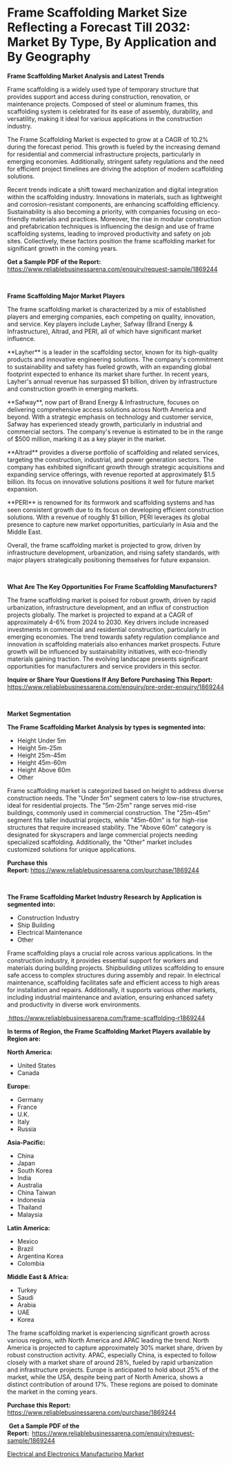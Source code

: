 <p><h1>Frame Scaffolding Market Size Reflecting a Forecast Till 2032: Market By Type, By Application and By Geography</h1></p><p><strong>Frame Scaffolding Market Analysis and Latest Trends</strong></p>
<p><p>Frame scaffolding is a widely used type of temporary structure that provides support and access during construction, renovation, or maintenance projects. Composed of steel or aluminum frames, this scaffolding system is celebrated for its ease of assembly, durability, and versatility, making it ideal for various applications in the construction industry.</p><p>The Frame Scaffolding Market is expected to grow at a CAGR of 10.2% during the forecast period. This growth is fueled by the increasing demand for residential and commercial infrastructure projects, particularly in emerging economies. Additionally, stringent safety regulations and the need for efficient project timelines are driving the adoption of modern scaffolding solutions.</p><p>Recent trends indicate a shift toward mechanization and digital integration within the scaffolding industry. Innovations in materials, such as lightweight and corrosion-resistant components, are enhancing scaffolding efficiency. Sustainability is also becoming a priority, with companies focusing on eco-friendly materials and practices. Moreover, the rise in modular construction and prefabrication techniques is influencing the design and use of frame scaffolding systems, leading to improved productivity and safety on job sites. Collectively, these factors position the frame scaffolding market for significant growth in the coming years.</p></p>
<p><strong>Get a Sample PDF of the Report:&nbsp;</strong> <a href="https://www.reliablebusinessarena.com/enquiry/request-sample/1869244?utm_campaign=2033&utm_medium=2&utm_source=Github&utm_content=ia&utm_term=08042025&utm_id=frame-scaffolding">https://www.reliablebusinessarena.com/enquiry/request-sample/1869244</a></p>
<p>&nbsp;</p>
<p><strong>Frame Scaffolding Major Market Players</strong></p>
<p><p>The frame scaffolding market is characterized by a mix of established players and emerging companies, each competing on quality, innovation, and service. Key players include Layher, Safway (Brand Energy & Infrastructure), Altrad, and PERI, all of which have significant market influence.</p><p>**Layher** is a leader in the scaffolding sector, known for its high-quality products and innovative engineering solutions. The company's commitment to sustainability and safety has fueled growth, with an expanding global footprint expected to enhance its market share further. In recent years, Layher's annual revenue has surpassed $1 billion, driven by infrastructure and construction growth in emerging markets.</p><p>**Safway**, now part of Brand Energy & Infrastructure, focuses on delivering comprehensive access solutions across North America and beyond. With a strategic emphasis on technology and customer service, Safway has experienced steady growth, particularly in industrial and commercial sectors. The company's revenue is estimated to be in the range of $500 million, marking it as a key player in the market.</p><p>**Altrad** provides a diverse portfolio of scaffolding and related services, targeting the construction, industrial, and power generation sectors. The company has exhibited significant growth through strategic acquisitions and expanding service offerings, with revenue reported at approximately $1.5 billion. Its focus on innovative solutions positions it well for future market expansion.</p><p>**PERI** is renowned for its formwork and scaffolding systems and has seen consistent growth due to its focus on developing efficient construction solutions. With a revenue of roughly $1 billion, PERI leverages its global presence to capture new market opportunities, particularly in Asia and the Middle East.</p><p>Overall, the frame scaffolding market is projected to grow, driven by infrastructure development, urbanization, and rising safety standards, with major players strategically positioning themselves for future expansion.</p></p>
<p>&nbsp;</p>
<p><strong>What Are The Key Opportunities For Frame Scaffolding Manufacturers?</strong></p>
<p><p>The frame scaffolding market is poised for robust growth, driven by rapid urbanization, infrastructure development, and an influx of construction projects globally. The market is projected to expand at a CAGR of approximately 4-6% from 2024 to 2030. Key drivers include increased investments in commercial and residential construction, particularly in emerging economies. The trend towards safety regulation compliance and innovation in scaffolding materials also enhances market prospects. Future growth will be influenced by sustainability initiatives, with eco-friendly materials gaining traction. The evolving landscape presents significant opportunities for manufacturers and service providers in this sector.</p></p>
<p><strong>Inquire or Share Your Questions If Any Before Purchasing This Report:</strong> <a href="https://www.reliablebusinessarena.com/enquiry/pre-order-enquiry/1869244?utm_campaign=2033&utm_medium=2&utm_source=Github&utm_content=ia&utm_term=08042025&utm_id=frame-scaffolding">https://www.reliablebusinessarena.com/enquiry/pre-order-enquiry/1869244</a></p>
<p>&nbsp;</p>
<p><strong>Market Segmentation</strong></p>
<p><strong>The Frame Scaffolding Market Analysis by types is segmented into:</strong></p>
<p><ul><li>Height Under 5m</li><li>Height 5m-25m</li><li>Height 25m-45m</li><li>Height 45m-60m</li><li>Height Above 60m</li><li>Other</li></ul></p>
<p><p>Frame scaffolding market is categorized based on height to address diverse construction needs. The "Under 5m" segment caters to low-rise structures, ideal for residential projects. The "5m-25m" range serves mid-rise buildings, commonly used in commercial construction. The "25m-45m" segment fits taller industrial projects, while "45m-60m" is for high-rise structures that require increased stability. The "Above 60m" category is designated for skyscrapers and large commercial projects needing specialized scaffolding. Additionally, the "Other" market includes customized solutions for unique applications.</p></p>
<p><strong>Purchase this Report:&nbsp;</strong><a href="https://www.reliablebusinessarena.com/purchase/1869244?utm_campaign=2033&utm_medium=2&utm_source=Github&utm_content=ia&utm_term=08042025&utm_id=frame-scaffolding">https://www.reliablebusinessarena.com/purchase/1869244</a></p>
<p>&nbsp;</p>
<p><strong>The Frame Scaffolding Market Industry Research by Application is segmented into:</strong></p>
<p><ul><li>Construction Industry</li><li>Ship Building</li><li>Electrical Maintenance</li><li>Other</li></ul></p>
<p><p>Frame scaffolding plays a crucial role across various applications. In the construction industry, it provides essential support for workers and materials during building projects. Shipbuilding utilizes scaffolding to ensure safe access to complex structures during assembly and repair. In electrical maintenance, scaffolding facilitates safe and efficient access to high areas for installation and repairs. Additionally, it supports various other markets, including industrial maintenance and aviation, ensuring enhanced safety and productivity in diverse work environments.</p></p>
<p><a href="https://www.reliablebusinessarena.com/frame-scaffolding-r1869244?utm_campaign=2033&utm_medium=2&utm_source=Github&utm_content=ia&utm_term=08042025&utm_id=frame-scaffolding">&nbsp;https://www.reliablebusinessarena.com/frame-scaffolding-r1869244</a></p>
<p><strong>In terms of Region, the Frame Scaffolding Market Players available by Region are:</strong></p>
<p>
    <p> <strong> North America: </strong>
        <ul>
            <li>United States</li>
            <li>Canada</li>
        </ul>
        </p> 
    <p> <strong> Europe: </strong>
        <ul>
            <li>Germany</li>
            <li>France</li>
            <li>U.K.</li>
            <li>Italy</li>
            <li>Russia</li>
        </ul>
        </p> 
    <p> <strong> Asia-Pacific: </strong>
        <ul>
            <li>China</li>
            <li>Japan</li>
            <li>South Korea</li>
            <li>India</li>
            <li>Australia</li>
            <li>China Taiwan</li>
            <li>Indonesia</li>
            <li>Thailand</li>
            <li>Malaysia</li>
        </ul>
        </p> 
    <p> <strong> Latin America: </strong>
        <ul>
            <li>Mexico</li>
            <li>Brazil</li>
            <li>Argentina Korea</li>
            <li>Colombia</li>
        </ul>
        </p> 
    <p> <strong> Middle East & Africa: </strong>
        <ul>
            <li>Turkey</li>
            <li>Saudi</li>
            <li>Arabia</li>
            <li>UAE</li>
            <li>Korea</li>
        </ul>
    </p>
    </p>
<p><p>The frame scaffolding market is experiencing significant growth across various regions, with North America and APAC leading the trend. North America is projected to capture approximately 30% market share, driven by robust construction activity. APAC, especially China, is expected to follow closely with a market share of around 28%, fueled by rapid urbanization and infrastructure projects. Europe is anticipated to hold about 25% of the market, while the USA, despite being part of North America, shows a distinct contribution of around 17%. These regions are poised to dominate the market in the coming years.</p></p>
<p><strong>Purchase this Report: </strong><a href="https://www.reliablebusinessarena.com/purchase/1869244?utm_campaign=2033&utm_medium=2&utm_source=Github&utm_content=ia&utm_term=08042025&utm_id=frame-scaffolding">https://www.reliablebusinessarena.com/purchase/1869244</a></p>
<p>&nbsp;<strong>Get a Sample PDF of the Report:&nbsp;&nbsp;</strong><a href="https://www.reliablebusinessarena.com/enquiry/request-sample/1869244?utm_campaign=2033&utm_medium=2&utm_source=Github&utm_content=ia&utm_term=08042025&utm_id=frame-scaffolding">https://www.reliablebusinessarena.com/enquiry/request-sample/1869244</a></p>
<p><strong></strong></p>
<p><p><a href="https://github.com/mahnoor2003/Market-Research-Report-List-7/blob/main/electrical-and-electronics-manufacturing-market.md?utm_campaign=2033&utm_medium=2&utm_source=Github&utm_content=ia&utm_term=08042025&utm_id=frame-scaffolding">Electrical and Electronics Manufacturing Market</a></p></p>
